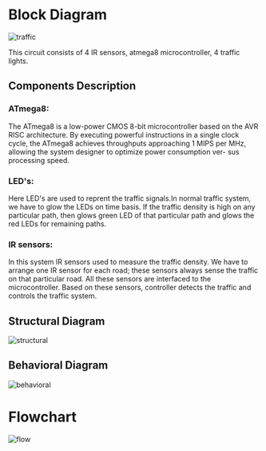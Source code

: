 # Block Diagram
![traffic](https://user-images.githubusercontent.com/47153476/157234890-8da64e71-f0a3-48b2-9089-54ad521b2016.PNG)


This circuit consists of 4 IR sensors, atmega8 microcontroller, 4 traffic lights.

## Components Description

### ATmega8:
The ATmega8 is a low-power CMOS 8-bit microcontroller based on the AVR RISC architecture. By executing powerful instructions in a single clock cycle, the ATmega8 achieves throughputs approaching 1 MIPS per MHz, allowing the system designer to optimize power consumption ver- sus processing speed.

### LED's:
Here LED's are used to reprent the traffic signals.In normal traffic system, we have to glow the LEDs on time basis. If the traffic density is high on any particular path, then glows green LED of that particular path and glows the red LEDs for remaining paths.


### IR sensors:
In this system IR sensors used to measure the traffic density. We have to arrange one IR sensor for each road; these sensors always sense the traffic on that particular road. All these sensors are interfaced to the microcontroller. Based on these sensors, controller detects the traffic and controls the traffic system.

## Structural Diagram
![structural](https://user-images.githubusercontent.com/47153476/157234909-8ac75052-ee4d-4ee1-b91a-920f1d396a79.PNG)

## Behavioral Diagram
![behavioral](https://user-images.githubusercontent.com/47153476/157234922-fd603c16-8cc7-4450-a3ef-1877a566a259.PNG)

# Flowchart
![flow](https://user-images.githubusercontent.com/47153476/157204899-272b0ed6-edbb-47d3-aecc-c6e5a547985c.PNG)
